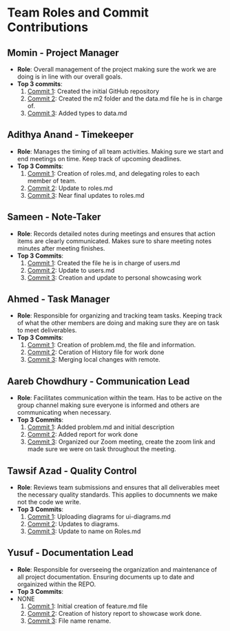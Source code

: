 # Team Roles and Commit Contributions

## Momin - Project Manager
- **Role**: Overall management of the project making sure the work we are doing is in line with our overall goals.
- **Top 3 commits**:
  1. [Commit 1](https://github.com/MominHumayon/326FinalProject/commit/109c748f51d5f5023716459582e16aa2a030c6a0): Created the initial GitHub repository
  2. [Commit 2](https://github.com/MominHumayon/326FinalProject/commit/d27a6e10a042294ae1ea685230c17c658bdd044e): Created the m2 folder and the data.md file he is in charge of. 
  3. [Commit 3](https://github.com/MominHumayon/326FinalProject/commit/965f2cff7901972c405a5076daa1d9148b8d69ed): Added types to data.md

## Adithya Anand - Timekeeper
- **Role**: Manages the timing of all team activities. Making sure we start and end meetings on time. Keep track of upcoming deadlines. 
- **Top 3 Commits**:
  1. [Commit 1](https://github.com/MominHumayon/326FinalProject/commit/e0b0077ef2280ee8386ab290bacabb7b9188af5e): Creation of roles.md, and delegating roles to each member of team. 
  2. [Commit 2](https://github.com/MominHumayon/326FinalProject/commit/66a8ad429344edae2d46001a8ece3779f82f293a): Update to roles.md
  3. [Commit 3](https://github.com/MominHumayon/326FinalProject/commit/6bf548fead6ccc3d77f1ec02820e3b59fa3d2c7b): Near final updates to roles.md

## Sameen - Note-Taker
- **Role**: Records detailed notes during meetings and ensures that action items are clearly communicated. Makes sure to share meeting notes minutes after meeting finishes. 
- **Top 3 Commits**:
  1. [Commit 1](https://github.com/MominHumayon/326FinalProject/commit/5848f8b1fa2a7591ebfa081c4bf2086bafbb04c5): Created the file he is in charge of users.md
  2. [Commit 2](https://github.com/MominHumayon/326FinalProject/commit/eedfbc19e558156ad7b1d542510e12c4990bf5ed): Update to users.md
  3. [Commit 3](https://github.com/MominHumayon/326FinalProject/commit/96cea395ff31f4e2174ea48a44377db825d5ebc5): Creation and update to personal showcasing work

## Ahmed - Task Manager
- **Role**: Responsible for organizing and tracking team tasks. Keeping track of what the other members are doing and making sure they are on task to meet deliverables. 
- **Top 3 Commits**:
  1. [Commit 1](https://github.com/MominHumayon/326FinalProject/commit/34dd894025d73cf72288301d0571adbc1d05ebda): Creation of problem.md, the file and information.
  2. [Commit 2](https://github.com/MominHumayon/326FinalProject/commit/6185e6ebc47639da72d04a1c1dfc1738ef728b63): Ceration of History file for work done
  3. [Commit 3](https://github.com/MominHumayon/326FinalProject/commit/aff074eb40d9267bcf4998a85310c791d239683c): Merging local changes with remote.
     
## Aareb Chowdhury - Communication Lead
- **Role**: Facilitates communication within the team. Has to be active on the group channel making sure everyone is informed and others are communicating when necessary.
- **Top 3 Commits**:
  1. [Commit 1](https://github.com/MominHumayon/326FinalProject/commit/c8d0e5e5f7172d2363962240f5d083e8bc004603): Added problem.md and initial description
  2. [Commit 2](https://github.com/MominHumayon/326FinalProject/commit/a52dbaeea9f88fb03ef3adb3bf96e23eadb9d9b2): Added report for work done
  3. [Commit 3](https://github.com/MominHumayon/326FinalProject): Organized our Zoom meeting, create the zoom link and made sure we were on task throughout the meeting. 
     
## Tawsif Azad - Quality Control
- **Role**: Reviews team submissions and ensures that all deliverables meet the necessary quality standards. This applies to documnents we make not the code we write. 
- **Top 3 Commits**:
  1. [Commit 1](https://github.com/MominHumayon/326FinalProject/commit/b502c52edf0ed5bcfbd0f61f914688d81c42862d): Uploading diagrams for ui-diagrams.md
  2. [Commit 2](https://github.com/MominHumayon/326FinalProject/commit/b502c52edf0ed5bcfbd0f61f914688d81c42862d): Updates to diagrams. 
  3. [Commit 3](https://github.com/MominHumayon/326FinalProject/commit/01898971adfd6364ef0a00b357502fafdb74425b): Update to name on Roles.md
     
## Yusuf - Documentation Lead
- **Role**: Responsible for overseeing the organization and maintenance of all project documentation. Ensuring documents up to date and orgainized within the REPO.
- **Top 3 Commits**:
- NONE
  1. [Commit 1](https://github.com/MominHumayon/326FinalProject/commit/c731321d2a7285a6cee0d1e45f6eefb7fad89550): Initial creation of feature.md file
  2. [Commit 2](https://github.com/MominHumayon/326FinalProject/commit/1fd85e9d50b4597cbeeaba61b6121c1ef332e94a): Creation of history report to showcase work done. 
  3. [Commit 3](https://github.com/MominHumayon/326FinalProject/commit/820b6f7796c3938019414a1de91cf090ee0109df): File name rename. 
